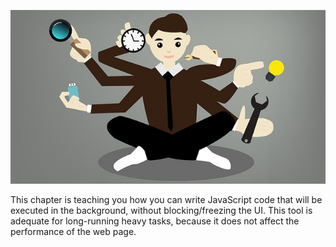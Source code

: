 ![./images/JavaScript Web Workers](./images/javascript-web-workers.jpg)

This chapter is teaching you how you can write JavaScript code that will be executed in the background, without
blocking/freezing the UI. This tool is adequate for long-running heavy tasks, because it does not affect the performance
of the web page.
